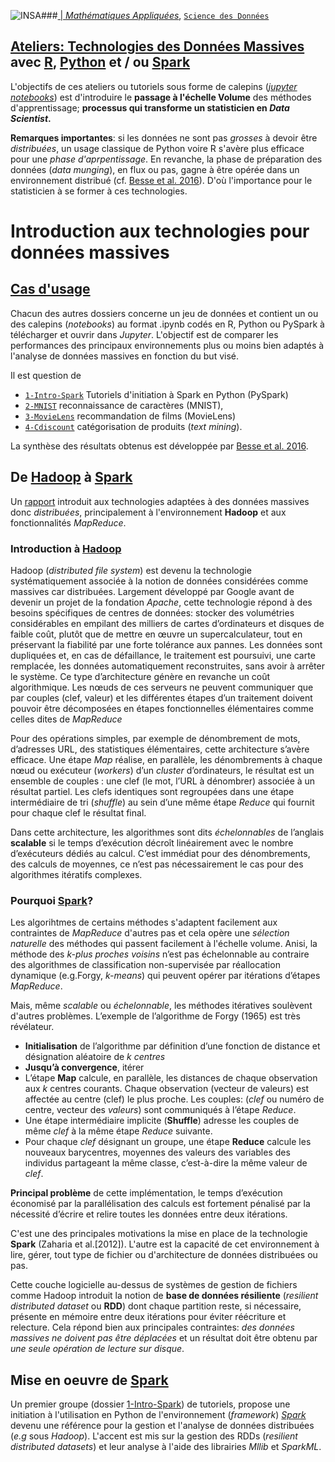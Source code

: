 ###<a href="http://www.insa-toulouse.fr/" ><img src="http://www.math.univ-toulouse.fr/~besse/Wikistat/Images/Logo_INSAvilletoulouse-RVB.png" style="float:left; max-width: 80px; display: inline" alt="INSA"/> |  [*Mathématiques Appliquées*](http://www.math.insa-toulouse.fr/fr/index.html), [`Science des Données`](http://www.math.insa-toulouse.fr/fr/enseignement.html) 

## [Ateliers: Technologies des Données Massives](https://github.com/wikistat/Ateliers-Big-Data) avec [R](https://cran.r-project.org/), [Python](https://www.python.org/) et / ou [Spark](href="http://spark.apache.org/)

L'objectifs de ces ateliers ou tutoriels sous forme de calepins ([*jupyter notebooks*](http://jupyter.org/)) est d'introduire le **passage à l'échelle Volume** des méthodes d'apprentissage; **processus qui transforme un statisticien en *Data Scientist*.** 

**Remarques importantes**: si les données ne sont pas *grosses* à devoir être *distribuées*, un usage classique de Python voire R s'avère plus efficace pour une *phase d'aprpentissage*. En revanche, la phase de préparation des données (*data munging*), en flux ou pas, gagne à être opérée dans un environnement distribué (cf. [Besse et al. 2016](https://hal.archives-ouvertes.fr/hal-01350099)). D'où l'importance pour le statisticien à se former à ces technologies.


# Introduction aux technologies pour données massives
## [Cas d'usage](https://hal.archives-ouvertes.fr/hal-01350099)
Chacun des autres dossiers concerne un jeu de données et contient un ou des calepins (*notebooks*) au format .ipynb codés en R, Python ou PySpark à télécharger et ouvrir dans *Jupyter*. L'objectif est de comparer les performances des principaux environnements plus ou moins bien adaptés à l'analyse de données massives en fonction du but visé.

Il est question de 

- [`1-Intro-Spark`](https://github.com/wikistat/Ateliers-Big-Data/tree/master/1-Intro-PySpark) Tutoriels d'initiation à Spark en Python (PySpark)
- [`2-MNIST`](http://localhost:8888/tree/Ateliers-Big-Data/2-MNIST) reconnaissance de caractères (MNIST), 
- [`3-MovieLens`](http://localhost:8888/tree/Ateliers-Big-Data/3-MovieLens) recommandation de films (MovieLens)
- [`4-Cdiscount`](http://localhost:8888/tree/Ateliers-Big-Data/4-Cdiscount) catégorisation de produits (*text mining*).

La synthèse des résultats obtenus est développée par [Besse et al. 2016](https://hal.archives-ouvertes.fr/hal-01350099).

## De [Hadoop](http://hadoop.apache.org/) à [Spark](http://spark.apache.org/)

Un [rapport](https://hal.archives-ouvertes.fr/file/index/docid/995801/filename/st-stat-bigdata-clones.pdf) introduit aux technologies adaptées à des données massives donc *distribuées*, principalement à l'environnement **Hadoop** et aux fonctionnalités *MapReduce*.

### Introduction à [Hadoop](http://hadoop.apache.org/)

Hadoop (*distributed file system*) est devenu la technologie systématiquement associée à la notion de données considérées comme massives car distribuées. Largement développé par Google
avant de devenir un projet de la fondation *Apache*, cette technologie répond à des besoins spécifiques de centres de données: stocker
des volumétries considérables en empilant des milliers de cartes d’ordinateurs et disques de faible coût, plutôt que de mettre en œuvre un supercalculateur, tout en préservant la fiabilité par une forte tolérance aux pannes. Les données sont dupliquées et, en cas de défaillance, le traitement est poursuivi, une carte remplacée,
les données automatiquement reconstruites, sans avoir à arrêter le système. Ce type d’architecture génère en revanche un coût algorithmique. Les nœuds de ces serveurs ne peuvent communiquer que par couples (clef, valeur) et les différentes étapes d’un traitement doivent pouvoir être décomposées en étapes fonctionnelles élémentaires comme celles dites de *MapReduce*

Pour des opérations simples, par exemple de dénombrement de mots, d’adresses URL, des statistiques élémentaires, cette architecture s’avère efficace. Une étape *Map* réalise, en parallèle, les dénombrements à chaque nœud ou exécuteur (*workers*) d’un *cluster*
d’ordinateurs, le résultat est un ensemble de couples : une clef (le mot, l’URL à dénombrer) associée à un résultat partiel. Les clefs identiques sont regroupées dans une étape intermédiaire de tri (*shuffle*) au sein d’une même étape *Reduce* qui fournit pour chaque clef le résultat final.

Dans cette architecture, les algorithmes sont dits *échelonnables* de l’anglais **scalable** si  le  temps  d’exécution  décroît  linéairement  avec  le  nombre  d’exécuteurs dédiés au calcul. C’est immédiat pour des dénombrements, des calculs de
moyennes, ce n’est pas nécessairement le cas pour des algorithmes itératifs complexes. 

### Pourquoi [Spark](http://spark.apache.org/)?
Les algorihtmes de certains méthodes s'adaptent facilement aux contraintes de *MapReduce* d'autres pas et cela opère une *sélection naturelle* des méthodes qui passent facilement à l'échelle volume. Anisi, la méthode des *k-plus proches voisins* n’est pas échelonnable au contraire des algorithmes de classification non-supervisée par réallocation dynamique (e.g.Forgy, *k-means*) qui peuvent opérer par itérations d’étapes *MapReduce*.

Mais, même *scalable* ou *échelonnable*, les méthodes itératives soulèvent d'autres problèmes. L’exemple de l’algorithme de Forgy (1965) est très révélateur.

- **Initialisation** de l’algorithme par définition d’une fonction de distance et désignation aléatoire de *k centres*
- **Jusqu’à convergence**, itérer
 - L’étape **Map** calcule, en parallèle, les distances de chaque observation aux *k* centres courants. Chaque observation (vecteur
de  valeurs)  est  affectée  au  centre  (clef)  le  plus  proche.  Les couples: (*clef* ou numéro de centre, vecteur des *valeurs*) sont
communiqués à l’étape *Reduce*.
 - Une étape intermédiaire implicite (**Shuffle**) adresse les couples
de même *clef* à la même étape *Reduce* suivante.
 - Pour chaque *clef* désignant un groupe, une étape **Reduce** calcule
les nouveaux barycentres, moyennes des valeurs des variables des individus partageant la même classe, c’est-à-dire la même valeur de *clef*.

**Principal problème** de cette implémentation, le temps d’exécution économisé par la parallélisation des calculs est fortement pénalisé par la nécessité d’écrire et relire toutes les données entre deux itérations.

C'est une des principales motivations la mise en place de la technologie **Spark** (Zaharia et al.[2012]). L'autre est la capacité de cet environnement à lire, gérer, tout type de fichier ou d'architecture de données distribuées ou pas.

Cette couche logicielle au-dessus de systèmes de gestion de fichiers comme Hadoop introduit la notion de **base de données résiliente** (*resilient distributed dataset* ou **RDD**) dont chaque partition reste, si nécessaire, présente en mémoire entre deux itérations pour éviter réécriture et relecture. Cela répond bien aux principales contraintes: *des données massives ne doivent pas être déplacées* et un résultat doit être obtenu par *une seule opération de lecture sur disque*.


## Mise en oeuvre de [Spark](http://spark.apache.org/)
 
Un premier groupe (dossier [1-Intro-Spark](https://github.com/wikistat/Ateliers-Big-Data/tree/master/1-Intro-PySpark)) de tutoriels, propose une initiation à l'utilisation en Python de l'environnement (*framework*) [*Spark*](http://spark.apache.org/) devenu une référence pour la gestion et l'analyse de données distribuées (*e.g* sous *Hadoop*). L'accent est mis sur la gestion des RDDs (*resilient distributed datasets*) et leur analyse à l'aide des librairies *Mllib* et *SparkML*.



